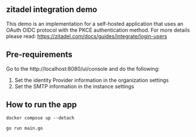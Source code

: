 ## zitadel integration demo

This demo is an implementation for a self-hosted application that uses an OAuth OIDC protocol with the PKCE authentication method. For more details please read: https://zitadel.com/docs/guides/integrate/login-users

## Pre-requirements
Go to the http://localhost:8080/ui/console and do the following:
 1. Set the identity Provider information in the organization settings
 2. Set the SMTP information in the instance settings

## How to run the app

```
docker compose up --detach

go run main.go
```